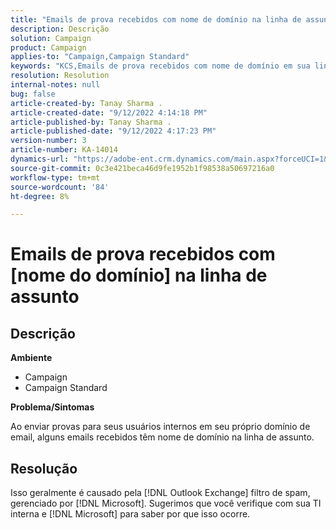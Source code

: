 ```yaml
---
title: "Emails de prova recebidos com nome de domínio na linha de assunto"
description: Descrição
solution: Campaign
product: Campaign
applies-to: "Campaign,Campaign Standard"
keywords: "KCS,Emails de prova recebidos com nome de domínio em sua linha de assunto"
resolution: Resolution
internal-notes: null
bug: false
article-created-by: Tanay Sharma .
article-created-date: "9/12/2022 4:14:18 PM"
article-published-by: Tanay Sharma .
article-published-date: "9/12/2022 4:17:23 PM"
version-number: 3
article-number: KA-14014
dynamics-url: "https://adobe-ent.crm.dynamics.com/main.aspx?forceUCI=1&pagetype=entityrecord&etn=knowledgearticle&id=aacf6bf1-b532-ed11-9db1-002248086735"
source-git-commit: 0c3e421beca46d9fe1952b1f98538a50697216a0
workflow-type: tm+mt
source-wordcount: '84'
ht-degree: 8%

---
```


# Emails de prova recebidos com [nome do domínio] na linha de assunto

## Descrição


<b>Ambiente</b>

- Campaign
- Campaign Standard




<b>Problema/Sintomas</b>

Ao enviar provas para seus usuários internos em seu próprio domínio de email, alguns emails recebidos têm nome de domínio na linha de assunto.


## Resolução


Isso geralmente é causado pela [!DNL Outlook Exchange] filtro de spam, gerenciado por [!DNL Microsoft]. Sugerimos que você verifique com sua TI interna e [!DNL Microsoft] para saber por que isso ocorre.
